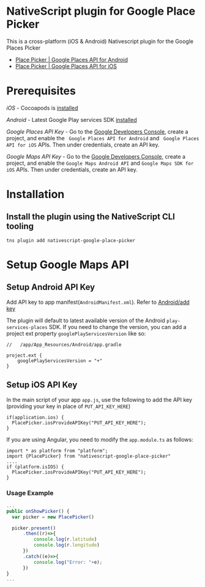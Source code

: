 NativeScript plugin for Google Place Picker
================

This is a cross-platform (iOS & Android) Nativescript plugin for the Google Places Picker

- [Place Picker | Google Places API for Android](https://developers.google.com/places/android-api/placepicker)
- [Place Picker | Google Places API for iOS](https://developers.google.com/places/ios-api/placepicker)



Prerequisites
===
*iOS* - Cocoapods is [installed](https://guides.cocoapods.org/using/getting-started.html#getting-started)

*Android* - Latest Google Play services SDK [installed](https://developer.android.com/sdk/installing/adding-packages.html)

*Google Places API Key* - Go to the [Google Developers Console](https://console.developers.google.com), create a project, and enable the ` Google Places API for Android` and ` Google Places API for iOS` APIs.  Then under credentials, create an API key.

*Google Maps API Key* - Go to the [Google Developers Console](https://console.developers.google.com), create a project, and enable the `Google Maps Android API` and `Google Maps SDK for iOS` APIs.  Then under credentials, create an API key.



Installation
===

## Install the plugin using the NativeScript CLI tooling

```
tns plugin add nativescript-google-place-picker
```


Setup Google Maps API
===
 
## Setup Android API Key

Add API key to app manifest(`AndroidManifest.xml`). Refer to [Android/add key](https://developers.google.com/places/android-api/start#api-key)

The plugin will default to latest available version of the Android `play-services-places` SDK.  If you need to change the version, you can add a project ext property `googlePlayServicesVersion` like so:

```
//   /app/App_Resources/Android/app.gradle

project.ext {
    googlePlayServicesVersion = "+"
}
```

## Setup iOS API Key

In the main script of your app `app.js`, use the following to add the API key (providing your key in place of `PUT_API_KEY_HERE`)

```
if(application.ios) {
  PlacePicker.iosProvideAPIKey("PUT_API_KEY_HERE");
}
```

If you are using Angular, you need to modify the `app.module.ts` as follows:
```
import * as platform from "platform";
import {PlacePicker} from "nativescript-google-place-picker"
....
if (platform.isIOS) { 
  PlacePicker.iosProvideAPIKey("PUT_API_KEY_HERE");
}
```

### Usage Example
```js
...
public onShowPicker() {
  var picker = new PlacePicker()

  picker.present()
      .then((r)=>{
          console.log(r.latitude)
          console.log(r.longitude)
      })
      .catch((e)=>{
          console.log("Error: "+e);
      })
}
...
```



